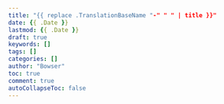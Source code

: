 ```yaml
---
title: "{{ replace .TranslationBaseName "-" " " | title }}"
date: {{ .Date }}
lastmod: {{ .Date }}
draft: true
keywords: []
tags: []
categories: []
author: "Bowser"
toc: true
comment: true
autoCollapseToc: false
---
```


